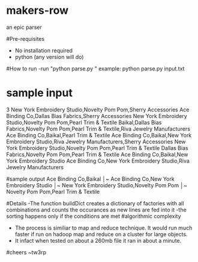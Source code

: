 # makers-row
an epic parser

#Pre-requisites
- No installation required
- python (any version will do)

#How to run
-run "python parse.py <inputfile>"
example: python parse.py input.txt

# sample input
3
New York Embroidery Studio,Novelty Pom Pom,Sherry Accessories
Ace Binding Co,Dallas Bias Fabrics,Sherry Accessories
New York Embroidery Studio,Novelty Pom Pom,Pearl Trim & Textile
Baikal,Dallas Bias Fabrics,Novelty Pom Pom,Pearl Trim & Textile,Riva Jewelry Manufacturers
Ace Binding Co,Baikal,Pearl Trim & Textile
Ace Binding Co,Baikal,New York Embroidery Studio,Riva Jewelry Manufacturers,Sherry Accessories
New York Embroidery Studio,Novelty Pom Pom,Pearl Trim & Textile
Dallas Bias Fabrics,Novelty Pom Pom,Pearl Trim & Textile
Ace Binding Co,Baikal,New York Embroidery Studio
Ace Binding Co,New York Embroidery Studio,Riva Jewelry Manufacturers

#sample output
Ace Binding Co,Baikal                                                                                 │~
Ace Binding Co,New York Embroidery Studio                                                             │~
New York Embroidery Studio,Novelty Pom Pom                                                            │~
Novelty Pom Pom,Pearl Trim & Textile

#Details
-The function buildDict creates a dictionary of factories with all combinations and counts the
 occurances as new lines are fed into it 
-the sorting happens only if the conditions are met 
#algorithmic complexity
- The process is similiar to  map and reduce technique. It would run much faster if run on 
 hadoop map and reduce on a cluster for large objects. 
- It infact when tested on about a 260mb file it ran in about a minute.

#cheers ~tw3rp
